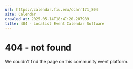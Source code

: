 ```yaml
---
url: https://calendar.fiu.edu/ccarr171_804
site: Calendar
crawled_at: 2025-05-14T18:47:20.207989
title: 404 - Localist Event Calendar Software
---
```


# 404 - not found
We couldn't find the page on this community event platform.
